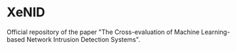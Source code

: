 # XeNID
Official repository of the paper "The Cross-evaluation of Machine Learning-based Network Intrusion Detection Systems".
